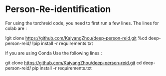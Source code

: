 # Person-Re-identification

For using the torchreid code, you need to first run a few lines.
The lines for colab are :

!git clone https://github.com/KaiyangZhou/deep-person-reid.git
%cd deep-person-reid/
!pip install -r requirements.txt

If you are using Conda 
Use the following lines :

git clone https://github.com/KaiyangZhou/deep-person-reid.git
cd deep-person-reid/
pip install -r requirements.txt
